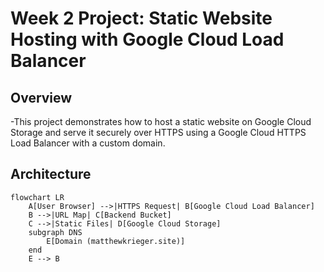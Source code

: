 # Week 2 Project: Static Website Hosting with Google Cloud Load Balancer

## Overview
-This project demonstrates how to host a static website on Google Cloud Storage
and serve it securely over HTTPS using a Google Cloud HTTPS Load Balancer with
a custom domain.  

## Architecture

```mermaid
flowchart LR
    A[User Browser] -->|HTTPS Request| B[Google Cloud Load Balancer]
    B -->|URL Map| C[Backend Bucket]
    C -->|Static Files| D[Google Cloud Storage]
    subgraph DNS
        E[Domain (matthewkrieger.site)]
    end
    E --> B 

